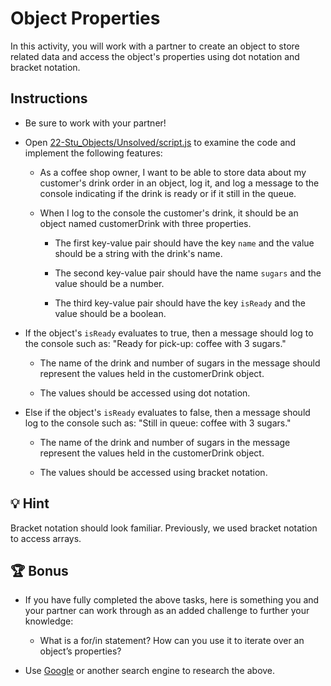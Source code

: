 # Object Properties

In this activity, you will work with a partner to create an object to store related data and access the object's properties using dot notation and bracket notation.  

## Instructions   

* Be sure to work with your partner!

* Open [22-Stu_Objects/Unsolved/script.js]() to examine the code and implement the following features:

  * As a coffee shop owner, I want to be able to store data about my customer's drink order in an object, log it, and log a message to the console indicating if the drink is ready or if it still in the queue. 

  * When I log to the console the customer's drink, it should be an object named customerDrink with three properties. 

    * The first key-value pair should have the key `name` and the value should be a string with the drink's name.

    * The second key-value pair should have the name `sugars` and the value should be a number.

    * The third key-value pair should have the key `isReady` and the value should be a boolean.

 * If the object's `isReady` evaluates to true, then a message should log to the console such as: "Ready for pick-up: coffee with 3 sugars."

    * The name of the drink and number of sugars in the message should represent the values held in the customerDrink object.

    * The values should be accessed using dot notation.

* Else if the object's `isReady` evaluates to false, then a message should log to the console such as: "Still in queue: coffee with 3 sugars."

    * The name of the drink and number of sugars in the message represent the values held in the customerDrink object.

    * The values should be accessed using bracket notation.

## 💡 Hint

Bracket notation should look familiar. Previously, we used bracket notation to access arrays.  

## 🏆 Bonus

* If you have fully completed the above tasks, here is something you and your partner can work through as an added challenge to further your knowledge:

  * What is a for/in statement? How can you use it to iterate over an object’s properties?

* Use [Google](https://www.google.com) or another search engine to research the above.
